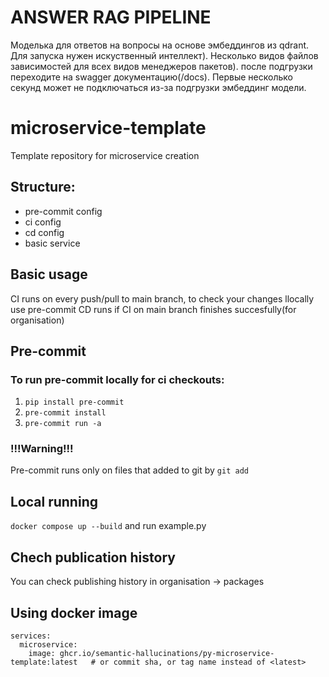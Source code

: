 # ANSWER RAG PIPELINE
Моделька для ответов на вопросы на основе эмбеддингов из qdrant. Для запуска нужен искуственный интеллект). Несколько видов
файлов зависимостей для всех видов менеджеров пакетов). после подгрузки переходите на swagger документацию(/docs). Первые несколько секунд может не подключаться из-за подгрузки эмбеддинг модели.

# microservice-template
Template repository for microservice creation

## Structure:
- pre-commit config
- ci config
- cd config
- basic service

## Basic usage

CI runs on every push/pull to main branch, to check your changes llocally use pre-commit
CD runs if CI on main branch finishes succesfully(for organisation)

## Pre-commit

### To run pre-commit locally for ci checkouts:
1. ```pip install pre-commit```
2. ```pre-commit install```
3. ```pre-commit run -a```

### !!!Warning!!!
Pre-commit runs only on files that added to git by ```git add```

## Local running
```docker compose up --build``` and run example.py

## Chech publication history
You can check publishing history in organisation -> packages

## Using docker image
```
services:
  microservice:
    image: ghcr.io/semantic-hallucinations/py-microservice-template:latest   # or commit sha, or tag name instead of <latest>
```
